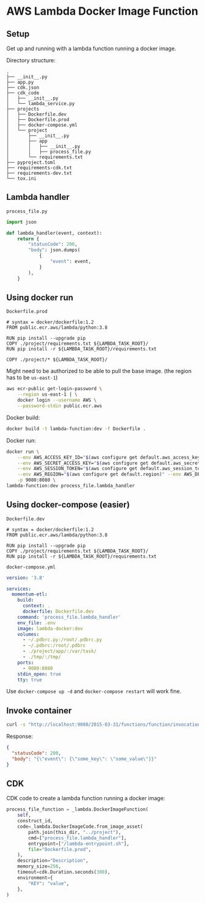 # AWS Lambda Docker Image Function

Setup
---

Get up and running with a lambda function running a docker image.

Directory structure:

```
.
├── __init__.py
├── app.py
├── cdk.json
├── cdk_code
│   ├── __init__.py
│   └── lambda_service.py
├── projects
│   ├── Dockerfile.dev
│   ├── Dockerfile.prod
│   ├── docker-compose.yml
│   └── project
│       ├── __init__.py
│       ├── app
│       │   ├── __init__.py
│       │   ├── process_file.py
│       └── requirements.txt
├── pyproject.toml
├── requirements-cdk.txt
├── requirements-dev.txt
└── tox.ini
```

Lambda handler
---

`process_file.py`

```python
import json

def lambda_handler(event, context):
    return {
        "statusCode": 200,
        "body": json.dumps(
            {
                "event": event,
            }
        ),
    }
```
Using docker run
---

`Dockerfile.prod`

```
# syntax = docker/dockerfile:1.2
FROM public.ecr.aws/lambda/python:3.8

RUN pip install --upgrade pip
COPY ./project/requirements.txt ${LAMBDA_TASK_ROOT}/
RUN pip install -r ${LAMBDA_TASK_ROOT}/requirements.txt

COPY ./project/* ${LAMBDA_TASK_ROOT}/

```

Might need to be authorized to be able to pull the base image. (the region has
to be `us-east-1`)

```bash
aws ecr-public get-login-password \
    --region us-east-1 | \
    docker login --username AWS \
    --password-stdin public.ecr.aws
```

Docker build:

```bash
docker build -t lambda-function:dev -f Dockerfile .
```

Docker run:

```bash
docker run \
    --env AWS_ACCESS_KEY_ID="$(aws configure get default.aws_access_key_id)" \
    --env AWS_SECRET_ACCESS_KEY="$(aws configure get default.aws_secret_access_key)" \
    --env AWS_SESSION_TOKEN="$(aws configure get default.aws_session_token)" \
    --env AWS_REGION="$(aws configure get default.region)" --env AWS_DEFAULT_REGION="$(aws configure get default.region)" \
    -p 9080:8080 \
lambda-function:dev process_file.lambda_handler
```

Using docker-compose (easier)
---

`Dockerfile.dev`

```
# syntax = docker/dockerfile:1.2
FROM public.ecr.aws/lambda/python:3.8

RUN pip install --upgrade pip
COPY ./project/requirements.txt ${LAMBDA_TASK_ROOT}/
RUN pip install -r ${LAMBDA_TASK_ROOT}/requirements.txt
```

`docker-compose.yml`

```yaml
version: '3.8'

services:
  momentum-etl:
    build:
      context: .
      dockerfile: Dockerfile.dev
    command: 'process_file.lambda_handler'
    env_file: .env
    image: lambda-docker:dev
    volumes:
      - ~/.pdbrc.py:/root/.pdbrc.py
      - ~/.pdbrc:/root/.pdbrc
      - ./project/app/:/var/task/
      - ./tmp/:/tmp/
    ports:
      - 9080:8080
    stdin_open: true
    tty: true
```

Use `docker-compose up -d` and `docker-compose restart` will work fine.

Invoke container
---

```bash
curl -s "http://localhost:9080/2015-03-31/functions/function/invocations" -d '{"some_key":"some_value"}' | jq
```

Response:

```json
{
  "statusCode": 200,
  "body": "{\"event\": {\"some_key\": \"some_value\"}}"
}
```

CDK
---

CDK code to create a lambda function running a docker image:

```python
process_file_function = _lambda.DockerImageFunction(
    self,
    construct_id,
    code=_lambda.DockerImageCode.from_image_asset(
        path.join(this_dir, "../project"),
        cmd=["process_file.lambda_handler"],
        entrypoint=["/lambda-entrypoint.sh"],
        file="Dockerfile.prod",
    ),
    description="Description",
    memory_size=256,
    timeout=cdk.Duration.seconds(300),
    environment={
        "KEY": "value",
    },
)
```
